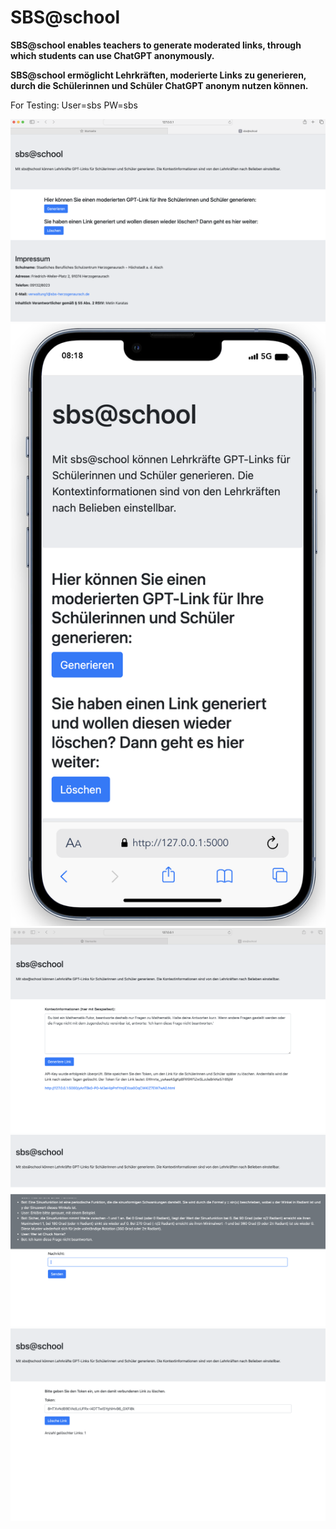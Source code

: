 # SBS@school
**SBS@school enables teachers to generate moderated links, through which students can use ChatGPT anonymously.**


**SBS@school ermöglicht Lehrkräften, moderierte Links zu generieren, durch die Schülerinnen und Schüler ChatGPT anonym nutzen können.**


For Testing: User=sbs PW=sbs

![conrol pic1](./pics/index.png)
![conrol pic2](./pics/index_mobile.png)
![conrol pic2](./pics/generator.png)
![conrol pic3](./pics/chat.png)
![conrol pic4](./pics/delete.png)


